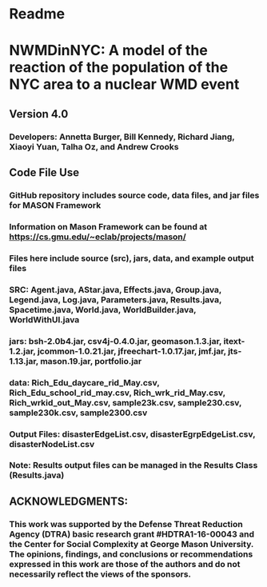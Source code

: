 # Readme

# NWMDinNYC: A model of the reaction of the population of the NYC area to a nuclear WMD event
## Version 4.0 
### Developers: Annetta Burger, Bill Kennedy, Richard Jiang, Xiaoyi Yuan, Talha Oz, and Andrew Crooks

## Code File Use
### GitHub repository includes source code, data files, and jar files for MASON Framework
### Information on Mason Framework can be found at https://cs.gmu.edu/~eclab/projects/mason/
### Files here include source (src), jars, data, and example output files
### SRC: Agent.java, AStar.java, Effects.java, Group.java, Legend.java, Log.java, Parameters.java, Results.java, Spacetime.java, World.java, WorldBuilder.java, WorldWithUI.java
### jars: bsh-2.0b4.jar, csv4j-0.4.0.jar, geomason.1.3.jar, itext-1.2.jar, jcommon-1.0.21.jar, jfreechart-1.0.17.jar, jmf.jar, jts-1.13.jar, mason.19.jar, portfolio.jar
### data: Rich_Edu_daycare_rid_May.csv, Rich_Edu_school_rid_may.csv, Rich_wrk_rid_May.csv, Rich_wrkid_out_May.csv, sample23k.csv, sample230.csv, sample230k.csv, sample2300.csv
### Output Files: disasterEdgeList.csv, disasterEgrpEdgeList.csv, disasterNodeList.csv
### Note: Results output files can be managed in the Results Class (Results.java)

## ACKNOWLEDGMENTS:
### This work was supported by the Defense Threat Reduction Agency (DTRA) basic research grant #HDTRA1-16-00043 and the Center for Social Complexity at George Mason University. The opinions, findings, and conclusions or recommendations expressed in this work are those of the authors and do not necessarily reflect the views of the sponsors.
